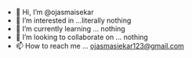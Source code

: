 - 👋 Hi, I’m @ojasmaisekar
- 👀 I’m interested in ...literally nothing
- 🌱 I’m currently learning ... nothing
- 💞️ I’m looking to collaborate on ... nothing
- 📫 How to reach me ... ojasmasiekar123@gmail.com

<!---
--->
